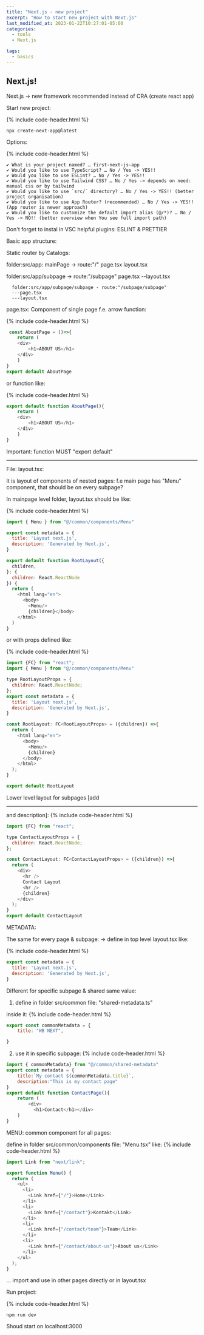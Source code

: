 ```yaml
---
title: "Next.js - new project"
excerpt: "How to start new project with Next.js"
last_modified_at: 2023-01-22T10:27:01-05:00
categories:
  - tools
  - Next.js

tags: 
  - basics
---
```


<!-- short introduction -->
## Next.js!

Next.js -> new framework recommended instead of CRA (create react app)

Start new project:

{% include code-header.html %}
```
npx create-next-app@latest
```



Options:

{% include code-header.html %}
```
✔ What is your project named? … first-next-js-app
✔ Would you like to use TypeScript? … No / Yes -> YES!!
✔ Would you like to use ESLint? … No / Yes -> YES!!
✔ Would you like to use Tailwind CSS? … No / Yes -> depends on need: manual css or by tailwind
✔ Would you like to use `src/` directory? … No / Yes -> YES!! (better project organisation)
✔ Would you like to use App Router? (recommended) … No / Yes -> YES!! (App router is newer approach)
✔ Would you like to customize the default import alias (@/*)? … No / Yes -> NO!! (better overview when You see full import path)
```

Don't forget to instal in VSC helpful plugins: ESLINT  & PRETTIER

Basic app structure:

Static router by Catalogs:

  folder:src/app: mainPage -> route:"/"
  page.tsx
  layout.tsx

  folder:src/app/subpage -> route:"/subpage"
  page.tsx
  --layout.tsx

      folder:src/app/subpage/subpage - route:"/subpage/subpage"
      ---page.tsx
      ---layout.tsx

page.tsx:
Component of single page f.e. arrow function:

{% include code-header.html %}
```js
 const AboutPage = ()=>{
    return (
    <div>
        <h1>ABOUT US</h1>
    </div>
    )
}
export default AboutPage
```

or function like:

{% include code-header.html %}
```js
export default function AboutPage(){
    return (
    <div>
        <h1>ABOUT US</h1>
    </div>
    )
}
```

Important: function MUST "export default"

---

File: layout.tsx:

It is layout of components of nested pages:
f.e main page has "Menu" component, that should be on every subpage?

In mainpage level folder, layout.tsx should be like:

{% include code-header.html %}
```js
import { Menu } from "@/common/components/Menu"

export const metadata = {
  title: 'Layout next.js',
  description: 'Generated by Next.js',
}

export default function RootLayout({
  children,
}: {
  children: React.ReactNode
}) {
  return (
    <html lang="en">
      <body>
        <Menu/>
        {children}</body>
    </html>
  )
}
```

or with props defined like:

{% include code-header.html %}
```js
import {FC} from "react";
import { Menu } from "@/common/components/Menu"

type RootLayoutProps = {
  children: React.ReactNode;
};
export const metadata = {
  title: 'Layout next.js',
  description: 'Generated by Next.js',
}

const RootLayout: FC<RootLayoutProps> = ({children}) =>{
  return (
    <html lang="en">
      <body>
        <Menu/>
        {children}
      </body>
    </html>
  );
}

export default RootLayout
```

Lower level layout for subpages [add <hr /> and description]:
{% include code-header.html %}
```js
import {FC} from "react";

type ContactLayoutProps = {
  children: React.ReactNode;
};

const ContactLayout: FC<ContactLayoutProps> = ({children}) =>{
  return (
    <div>
      <hr />
      Contact Layout
      <hr />
      {children}
    </div>
  );
}
export default ContactLayout
```


METADATA:

The same for every page & subpage:
-> define in top level layout.tsx like:

{% include code-header.html %}
```js
export const metadata = {
  title: 'Layout next.js',
  description: 'Generated by Next.js',
}
```

Different for specific subpage & shared same value:

1. define in folder src/common file: "shared-metadata.ts"

inside it:
{% include code-header.html %}
```js
export const commonMetadata = {
    title: "WB NEXT",

}
```

2. use it in specific subpage:
{% include code-header.html %}
```js
import { commonMetadata} from "@/common/shared-metadata"
export const metadata = {
    title:`My contact ${commonMetadata.title}`,
    description:"This is my contact page"
}
export default function ContactPage(){
    return (
        <div>
          <h1>Contact</h1></div>
    )
}
```

MENU: common component for all pages:

define in folder src/common/components file: "Menu.tsx" like:
{% include code-header.html %}
```js
import Link from "next/link";

export function Menu() {
  return (
    <ul>
      <li>
        <Link href={"/"}>Home</Link>
      </li>
      <li>
        <Link href={"/contact"}>Kontakt</Link>
      </li>
      <li>
        <Link href={"/contact/team"}>Team</Link>
      </li>
      <li>
        <Link href={"/contact/about-us"}>About us</Link>
      </li>
    </ul>
  );
}
```
... import and use in other pages directly or in layout.tsx




Run project:

{% include code-header.html %}
```
npm run dev
```

Shoud start on localhost:3000


